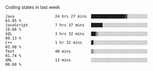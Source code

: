Coding states in last week

<!--START_SECTION:waka-->

```text
Java                  24 hrs 27 mins  ███████████████▓░░░░░░░░░   63.05 %
JavaScript            7 hrs 37 mins   █████░░░░░░░░░░░░░░░░░░░░   19.66 %
SQL                   3 hrs 32 mins   ██▒░░░░░░░░░░░░░░░░░░░░░░   09.13 %
C++                   1 hr 32 mins    █░░░░░░░░░░░░░░░░░░░░░░░░   03.98 %
Text                  40 mins         ▒░░░░░░░░░░░░░░░░░░░░░░░░   01.74 %
XML                   13 mins         ░░░░░░░░░░░░░░░░░░░░░░░░░   00.60 %
```

<!--END_SECTION:waka-->
